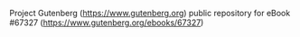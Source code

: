 Project Gutenberg (https://www.gutenberg.org) public repository for
eBook #67327 (https://www.gutenberg.org/ebooks/67327)
